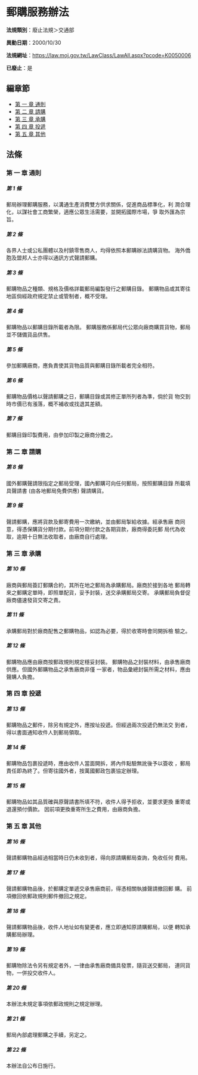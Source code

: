 # 郵購服務辦法

**法規類別**：廢止法規＞交通部

**異動日期**：2000/10/30  

**法規網址**：https://law.moj.gov.tw/LawClass/LawAll.aspx?pcode=K0050006

**已廢止**：是


## 編章節
* [第 一 章 通則](#第-一-章-通則)
* [第 二 章 請購](#第-二-章-請購)
* [第 三 章 承購](#第-三-章-承購)
* [第 四 章 投遞](#第-四-章-投遞)
* [第 五 章 其他](#第-五-章-其他)
## 法條
### 第 一 章 通則

##### 第 1 條
郵局辦理郵購服務，以溝通生產消費雙方供求關係，促進商品標準化，利
潤合理化，以謀社會工商繁榮，適應公眾生活需要，並開拓國際市場，爭
取外匯為宗旨。

##### 第 2 條
各界人士或公私團體以及村鎮零售商人，均得依照本郵購辦法請購貨物。
海外僑胞及盟邦人士亦得以通訊方式聲請郵購。

##### 第 3 條
郵購物品之種類、規格及價格詳載郵局編製發行之郵購目錄。
郵購物品或其寄往地區倘經政府規定禁止或管制者，概不受理。

##### 第 4 條
郵購物品以郵購目錄所載者為限。
郵購服務係郵局代公眾向廠商購買貨物，郵局並不儲備貨品供售。

##### 第 5 條
參加郵購廠商，應負責使其貨物品質與郵購目錄所載者完全相符。

##### 第 6 條
郵購物品價格以聲請郵購之日，郵購目錄或其修正單所列者為準，倘於貨
物交到時市價已有漲落，概不補收或找退其差額。

##### 第 7 條
郵購目錄印製費用，由參加印製之廠商分擔之。

### 第 二 章 請購

##### 第 8 條
國外郵購聲請限指定之郵局受理，國內郵購可向任何郵局，按照郵購目錄
所載填具聲請書 (由各地郵局免費供應) 聲請購貨。

##### 第 9 條
聲請郵購，應將貨款及郵寄費用一次繳納，並由郵局掣給收據。經承售廠
商同意，得憑保購貨分期付款。前項分期付款之各期貨款，廠商得委託郵
局代為收取，逾期十日無法收取者，由廠商自行處理。

### 第 三 章 承購

##### 第 10 條
廠商與郵局簽訂郵購合約，其所在地之郵局為承購郵局。廠商於接到各地
郵局轉來之郵購定單時，即照單配貨，妥予封裝，送交承購郵局交寄。
承購郵局負督促廠商儘速發貨交寄之責。

##### 第 11 條
承購郵局對於廠商配售之郵購物品，如認為必要，得於收寄時會同開拆檢
驗之。

##### 第 12 條
郵購物品應由廠商按郵政規則規定穩妥封裝。
郵購物品之封裝材料，由承售廠商供應。但國外郵購物品之承售廠商非僅
一家者，物品彙總封裝所需之材料，應由聲購人負擔。

### 第 四 章 投遞

##### 第 13 條
郵購物品之郵件，除另有規定外，應按址投遞。但經過兩次投遞仍無法交
到者，得以書面通知收件人到郵局領取。

##### 第 14 條
郵購物品包裹投遞時，應由收件人當面開拆，將內件點驗無訛後予以簽收
，郵局責任即為終了。但寄往國外者，按萬國郵政包裹協定辦理。

##### 第 15 條
郵購物品如其品質確與原聲請書所填不符，收件人得予拒收，並要求更換
重寄或退還預付價款。
因前項更換重寄所生之費用，由廠商負擔。

### 第 五 章 其他

##### 第 16 條
聲請郵購物品經過相當時日仍未收到者，得向原請購郵局查詢，免收任何
費用。

##### 第 17 條
聲請郵購物品後，於郵購定單遞交承售廠商前，得憑相關執據聲請撤回郵
購。
前項撤回依郵政規則郵件撤回之規定。

##### 第 18 條
聲請郵購物品後，收件人地址如有變更者，應立即通知原請購郵局，以便
轉知承購郵局辦理。

##### 第 19 條
郵購物除法令另有規定者外，一律由承售廠商備具發票，隨貨送交郵局，
連同貨物，一併投交收件人。

##### 第 20 條
本辦法未規定事項依郵政規則之規定辦理。

##### 第 21 條
郵局內部處理郵購之手續，另定之。

##### 第 22 條
本辦法自公布日施行。


